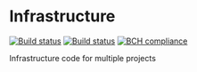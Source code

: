 # Infrastructure
[![Build status](https://ci.appveyor.com/api/projects/status/y04xvpyugwc2wkbc/branch/master?svg=true)](https://ci.appveyor.com/project/VitalyTartynov/infrastructure/branch/master) [![Build status](https://ci.appveyor.com/api/projects/status/y04xvpyugwc2wkbc/branch/develop?svg=true)](https://ci.appveyor.com/project/VitalyTartynov/infrastructure/branch/develop) [![BCH compliance](https://bettercodehub.com/edge/badge/VitalyTartynov/Infrastructure?branch=develop)](https://bettercodehub.com/)

Infrastructure code for multiple projects
